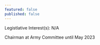 ```yaml
---
featured: false
published: false
---
```

Legistlative Interest(s): N/A

Chairman at Army Committee until May 2023